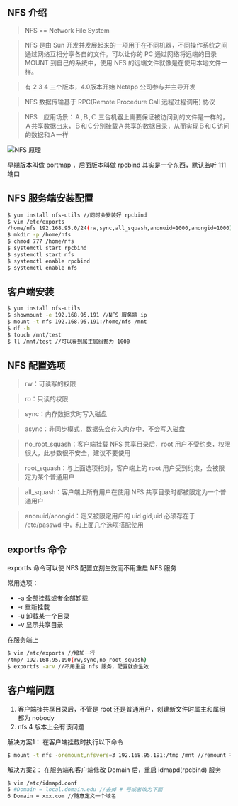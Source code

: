 ## NFS 介绍
> NFS == Network File System

> NFS 是由 Sun 开发并发展起来的一项用于在不同机器，不同操作系统之间通过网络互相分享各自的文件。可以让你的 PC 通过网络将远端的目录 MOUNT 到自己的系统中，使用 NFS 的远端文件就像是在使用本地文件一样。

> 有 2 3 4 三个版本，4.0版本开始 Netapp 公司参与并主导开发

> NFS 数据传输基于 RPC(Remote Procedure Call 远程过程调用) 协议

> NFS　应用场景：Ａ,Ｂ,Ｃ 三台机器上需要保证被访问到的文件是一样的，Ａ共享数据出来，Ｂ和Ｃ分别挂载Ａ共享的数据目录，从而实现Ｂ和Ｃ访问的数据和Ａ一样

![NFS 原理](https://images.gitee.com/uploads/images/2018/1118/180948_370cb8f0_922657.png "屏幕截图.png")

早期版本叫做 portmap ，后面版本叫做 rpcbind 其实是一个东西，默认监听 111 端口

## NFS 服务端安装配置
```bash
$ yum install nfs-utils //同时会安装好 rpcbind
$ vim /etc/exports
/home/nfs 192.168.95.0/24(rw,sync,all_squash,anonuid=1000,anongid=1000)
$ mkdir -p /home/nfs
$ chmod 777 /home/nfs
$ systemctl start rpcbind
$ systemctl start nfs
$ systemctl enable rpcbind
$ systemctl enable nfs
```
## 客户端安装
```bash
$ yum install nfs-utils
$ showmount -e 192.168.95.191 //NFS 服务端 ip
$ mount -t nfs 192.168.95.191:/home/nfs /mnt
$ df -h
$ touch /mnt/test
$ ll /mnt/test //可以看到属主属组都为 1000
```

## NFS 配置选项
> rw：可读写的权限

> ro：只读的权限

> sync：内存数据实时写入磁盘

> async：非同步模式，数据先会存入内存中，不会写入磁盘

> no_root_squash：客户端挂载 NFS 共享目录后，root 用户不受约束，权限很大，此参数很不安全，建议不要使用

> root_squash：与上面选项相对，客户端上的 root 用户受到约束，会被限定为某个普通用户

> all_squash：客户端上所有用户在使用 NFS 共享目录时都被限定为一个普通用户

> anonuid/anongid：定义被限定用户的 uid gid,uid 必须存在于 /etc/passwd 中，和上面几个选项搭配使用

## exportfs 命令
exportfs 命令可以使 NFS 配置立刻生效而不用重启 NFS 服务

常用选项：
- -a 全部挂载或者全部卸载
- -r 重新挂载
- -u 卸载某一个目录
- -v 显示共享目录

在服务端上
```bash
$ vim /etc/exports //增加一行
/tmp/ 192.168.95.190(rw,sync,no_root_squash)
$ exportfs -arv //不用重启 nfs 服务，配置就会生效
```

## 客户端问题

1. 客户端挂共享目录后，不管是 root 还是普通用户，创建新文件时属主和属组都为 nobody
2. nfs 4 版本上会有该问题

解决方案1：
在客户端挂载时执行以下命令
```bash
$ mount -t nfs -oremount,nfsvers=3 192.168.95.191:/tmp /mnt //remount 不用卸载，重新挂载，nfsvers 指定版本为3
```

解决方案2：
在服务端和客户端修改 Domain 后，重启 idmapd(rpcbind) 服务
```bash
$ vim /etc/idmapd.conf
5 #Domain = local.domain.edu //去掉 # 号或者改为下面
6 Domain = xxx.com //随意定义一个域名
```